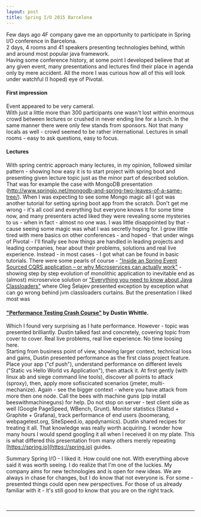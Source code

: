 ```yaml
---
layout: post
title: Spring I/O 2015 Barcelona
---
```


Few days ago 4F company gave me an opportunity to participate in Spring I/O conference in Barcelona.  
2 days, 4 rooms and 41 speakers presenting technologies behind, within and around most popular java framework.  
Having some conference history, at some point I developed believe that at any given event, many presentations and lectures find their place in agenda only by mere accident. All the more I was curious how all of this will look under watchful (I hoped) eye of Pivotal.

#### First impression

Event appeared to be very cameral.  
With just a little more than 300 participants one wasn't lost within enormous crowd between lectures or crushed in never ending line for a lunch.
In the same manner there were only few stands from sponsors. Not that many locals as well - crowd seemed to be rather international.
Lectures in small rooms - easy to ask questions, easy to focus.

#### Lectures

With spring centric approach many lectures, in my opinion, followed similar pattern - showing how easy it is to start project with spring boot and presenting given lecture topic just as the minor part of described solution. That was for example the case with MongoDB presentation (http://www.springio.net/mongodb-and-spring-two-leaves-of-a-same-tree/).
When I was expecting to see some Mongo magic all I got was another tutorial for setting spring boot app from the scratch.
Don't get me wrong - it's all cool and everything but everyone knows it for some time now, and many presenters acted liked they were revealing some mysteries to us - when in fact - almost no one was.
I was little disappointed by that - cause seeing some magic was what I was secretly hoping for.
I grow little tired with mere basics on other conferences - and hoped - that under wings of Pivotal - I'll finally see how things are handled in leading projects and leading companies, hear about their problems, solutions and real live experience.
Instead - in most cases - I got what can be found in basic tutorials.
There were some pearls of course - ["Inside an Spring Event Sourced CQRS application – or why Microservices can actually work"](http://www.springio.net/inside-an-spring-event-sourced-cqrs-application-or-why-microservices-can-actually-work/) - showing step by step evolution of monolithic application to inevitable end as (almost) microservice solution or ["Everything you need to know about Java Classloaders"](http://www.springio.net/everything-you-need-to-know-about-java-classloaders/) where Oleg Šelajev presented exception by exception what can go wrong behind jvm classloaders curtains.
But the presentation I liked most was

#### ["Performance Testing Crash Course"](http://www.springio.net/performance-testing-crash-course/) by Dustin Whittle.

Which I found very surprising as I hate performance.
However - topic was presented brilliantly. Dustin talked fast and concretely, covering topic from cover to cover.
Real live problems, real live experience. No time loosing here.  
Starting from business point of view, showing larger context, technical loss and gains, Dustin presented performance as the first class project feature.  
Place your app ("cf push"), understand performance on different levels ("Static vs Hello World vs Application"), then attack it.
At first gently (with linux ab and siege command line tools), discover all points to attack (sproxy), then, apply more sofiscicated scenarios (jmeter, multi-mechanize).
Again - see the bigger context - where you have attack from more then one node. Call the bees with machine guns (pip install beeswithmachineguns) for help.
Do not stop on server - test client side as well (Google PageSpeed, WBench, Grunt). Monitor statistics (Statsd + Graphite + Grafana), track performance of end users (boomerang, webpagetest.org, SiteSpeed.io, appdynamics).
Dustin shared recipes for treating it all. That knowledge was really worth acquiring. I wonder how many hours I would spend googling it all when I received it on my plate. This is what differed this presentation from many others merely repeating [https://spring.io](https://spring.io) guides.

Summary
Spring I/O - I liked it. How could one not. With everything above said it was worth seeing. I do realize that I'm one of the luckies. My company aims for new technologies and is open for new ideas. We are always in chase for changes, but I do know that not everyone is. For some - presented things could open new perspectives. For those of us already familiar with it - it's still good to know that you are on the right track.


&nbsp;
****



